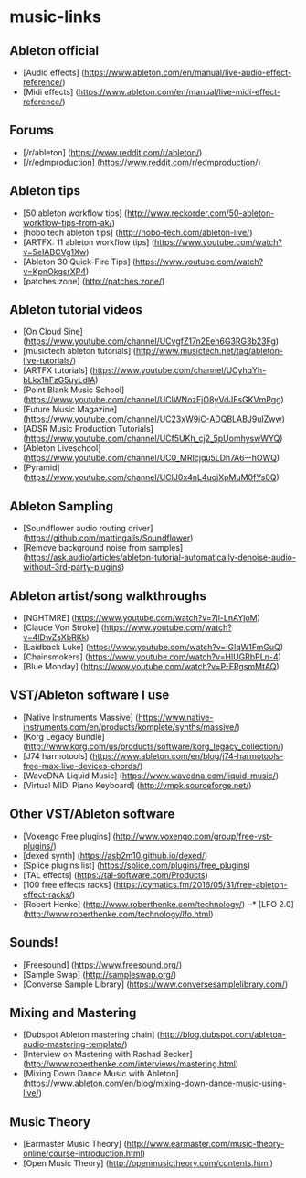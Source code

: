 # music-links

## Ableton official
* [Audio effects] (https://www.ableton.com/en/manual/live-audio-effect-reference/)
* [Midi effects] (https://www.ableton.com/en/manual/live-midi-effect-reference/)

## Forums
* [/r/ableton] (https://www.reddit.com/r/ableton/)
* [/r/edmproduction] (https://www.reddit.com/r/edmproduction/)

## Ableton tips
* [50 ableton workflow tips] (http://www.reckorder.com/50-ableton-workflow-tips-from-ak/)
* [hobo tech ableton tips] (http://hobo-tech.com/ableton-live/)
* [ARTFX: 11 ableton workflow tips] (https://www.youtube.com/watch?v=5eIABCVg1Xw)
* [Ableton 30 Quick-Fire Tips] (https://www.youtube.com/watch?v=KpnOkgsrXP4)
* [patches.zone] (http://patches.zone/)

## Ableton tutorial videos
* [On Cloud Sine] (https://www.youtube.com/channel/UCvgfZ17n2Eeh6G3RG3b23Fg)
* [musictech ableton tutorials] (http://www.musictech.net/tag/ableton-live-tutorials/)
* [ARTFX tutorials] (https://www.youtube.com/channel/UCyhqYh-bLkx1hFzG5uyLdIA)
* [Point Blank Music School] (https://www.youtube.com/channel/UCIWNozFjO8yVdJFsGKVmPgg)
* [Future Music Magazine] (https://www.youtube.com/channel/UC23xW9iC-ADQBLABJ9uIZww)
* [ADSR Music Production Tutorials] (https://www.youtube.com/channel/UCf5UKh_cj2_5pUomhyswWYQ)
* [Ableton Liveschool] (https://www.youtube.com/channel/UC0_MRIcjqu5LDh7A6--hOWQ)
* [Pyramid] (https://www.youtube.com/channel/UCIJ0x4nL4uojXpMuM0fYs0Q)

## Ableton Sampling
* [Soundflower audio routing driver] (https://github.com/mattingalls/Soundflower)
* [Remove background noise from samples] (https://ask.audio/articles/ableton-tutorial-automatically-denoise-audio-without-3rd-party-plugins)

## Ableton artist/song walkthroughs
* [NGHTMRE] (https://www.youtube.com/watch?v=7jl-LnAYjoM)
* [Claude Von Stroke] (https://www.youtube.com/watch?v=4lDwZsXbRKk)
* [Laidback Luke] (https://www.youtube.com/watch?v=IGlqW1FmGuQ)
* [Chainsmokers] (https://www.youtube.com/watch?v=HlUGRbPLn-4)
* [Blue Monday] (https://www.youtube.com/watch?v=P-FRgsmMtAQ)

## VST/Ableton software I use
* [Native Instruments Massive] (https://www.native-instruments.com/en/products/komplete/synths/massive/)
* [Korg Legacy Bundle] (http://www.korg.com/us/products/software/korg_legacy_collection/)
* [J74 harmotools] (https://www.ableton.com/en/blog/j74-harmotools-free-max-live-devices-chords/)
* [WaveDNA Liquid Music] (https://www.wavedna.com/liquid-music/)
* [Virtual MIDI Piano Keyboard] (http://vmpk.sourceforge.net/)

## Other VST/Ableton software 
* [Voxengo Free plugins] (http://www.voxengo.com/group/free-vst-plugins/)
* [dexed synth] (https://asb2m10.github.io/dexed/)
* [Splice plugins list] (https://splice.com/plugins/free_plugins)
* [TAL effects] (https://tal-software.com/Products)
* [100 free effects racks] (https://cymatics.fm/2016/05/31/free-ableton-effect-racks/)
* [Robert Henke] (http://www.roberthenke.com/technology/)
⋅⋅* [LFO 2.0] (http://www.roberthenke.com/technology/lfo.html)

## Sounds!
* [Freesound] (https://www.freesound.org/)
* [Sample Swap] (http://sampleswap.org/)
* [Converse Sample Library] (https://www.conversesamplelibrary.com/)

## Mixing and Mastering
* [Dubspot Ableton mastering chain] (http://blog.dubspot.com/ableton-audio-mastering-template/)
* [Interview on Mastering with Rashad Becker] (http://www.roberthenke.com/interviews/mastering.html)
* [Mixing Down Dance Music with Ableton] (https://www.ableton.com/en/blog/mixing-down-dance-music-using-live/)

## Music Theory
* [Earmaster Music Theory] (http://www.earmaster.com/music-theory-online/course-introduction.html)
* [Open Music Theory] (http://openmusictheory.com/contents.html)
